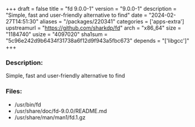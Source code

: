 +++
draft = false
title = "fd 9.0.0-1"
version = "9.0.0-1"
description = "Simple, fast and user-friendly alternative to find"
date = "2024-02-27T14:51:30"
aliases = "/packages/220341"
categories = ['apps-extra']
upstreamurl = "https://github.com/sharkdp/fd"
arch = "x86_64"
size = "1184740"
usize = "4097020"
sha1sum = "5c96e242d9b6434f31738a6f12d9f943a5fbc673"
depends = "['libgcc']"
+++
### Description: 
Simple, fast and user-friendly alternative to find

### Files: 
* /usr/bin/fd
* /usr/share/doc/fd-9.0.0/README.md
* /usr/share/man/man1/fd.1.gz
